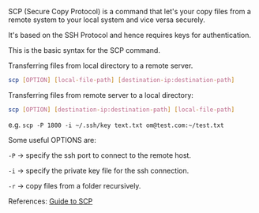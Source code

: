 SCP (Secure Copy Protocol) is a command that let's your copy files from a remote system to your local system and vice versa securely. 

It's based on the SSH Protocol and hence requires keys for authentication. 

This is the basic syntax for the SCP command.

Transferring files from local directory to a remote server.

```bash
scp [OPTION] [local-file-path] [destination-ip:destination-path]
```

Transferring files from remote server to a local directory:
```bash
scp [OPTION] [destination-ip:destination-path] [local-file-path]
```

e.g. `scp -P 1800 -i ~/.ssh/key text.txt om@test.com:~/test.txt`

Some useful OPTIONS are:

`-P` -> specify the ssh port to connect to the remote host.

`-i` -> specify the private key file for the ssh connection.

`-r` -> copy files from a folder recursively.


References:
[Guide to SCP](https://snapshooter.com/learn/linux/copy-files-scp)